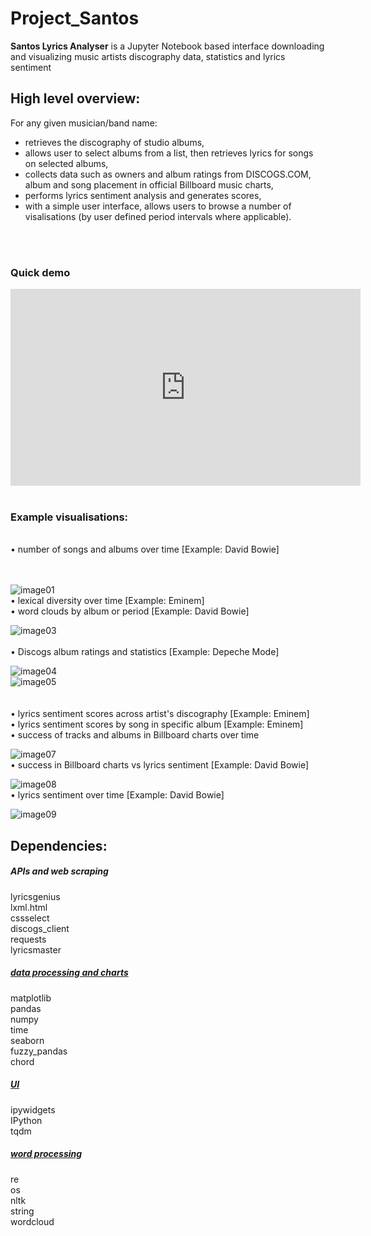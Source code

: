 # Project_Santos

<strong>Santos Lyrics Analyser</strong> is a Jupyter Notebook based interface downloading and visualizing music artists discography data, statistics and lyrics sentiment

## High level overview:

For any given musician/band name: <br>
   - retrieves the discography of studio albums, <br>
   - allows user to select albums from a list, then retrieves lyrics for songs on selected albums,<br>
   - collects data such as owners and album ratings from DISCOGS.COM, album and song placement in official Billboard music charts,<br>
   - performs lyrics sentiment analysis and generates scores, <br>
   - with a simple user interface, allows users to browse a number of visalisations (by user defined period intervals where applicable). 

<br><br>
<h3> Quick demo </h3>
<iframe width="560" height="315" src="https://www.youtube.com/embed/zorbor8p1Hc" title="YouTube video player" frameborder="0" allow="accelerometer; autoplay; clipboard-write; encrypted-media; gyroscope; picture-in-picture" allowfullscreen></iframe>
<br><br>

<h3> Example visualisations: </h3><br>
      • number of songs and albums over time [Example: David Bowie]<br><br><br> 
      
![image01](images/01_albums_and_songs_over_time.PNG)<br>
      • lexical diversity over time [Example: Eminem] <br> 
      • word clouds by album or period [Example: David Bowie] <br> 
      
![image03](images/03_wordclouds_bowie.PNG)<br>      
      • Discogs album ratings and statistics [Example: Depeche Mode]<br>
      
![image04](images/04_discogs_users__owners_and_average_ratings.png)<br>
![image05](images/05_average_discoggs_users_rating_by_album_vs_index.png)<br>
<br>
<br>
      • lyrics sentiment scores across artist's discography [Example: Eminem]<br>
      • lyrics sentiment scores by song in specific album [Example: Eminem]<br>
      • success of tracks and albums in Billboard charts over time<br>

![image07](images/songs_placement_in_billboard_100_charts.png)<br>
      • success in Billboard charts vs lyrics sentiment [Example: David Bowie] <br>
      
![image08](images/08_sentiment_vs_charts_bowie.PNG)<br>
      • lyrics sentiment over time [Example: David Bowie] <br>
      
![image09](images/09_sentiment_over_time_bowie.PNG)<br>
   

## Dependencies:

<h5><i>APIs and web scraping</i></h5>
lyricsgenius<br>
lxml.html<br>
cssselect<br>
discogs_client<br>
requests<br>
lyricsmaster<br>

<h5><u><i>data processing and charts</i></u></h5>
matplotlib<br>
pandas<br>
numpy<br>
time<br>
seaborn<br>
fuzzy_pandas<br>
chord<br>

<h5><u><i>UI</i></u></h5>
ipywidgets<br>
IPython<br>
tqdm<br>

<h5><u><i>word processing</i></u></h5>
re<br>
os<br>
nltk<br>
string<br>
wordcloud<br>
